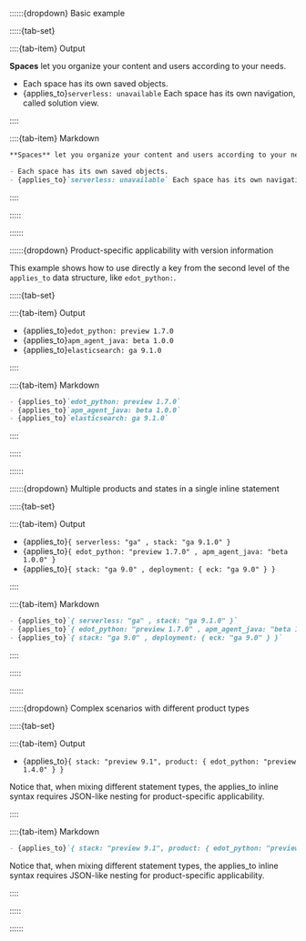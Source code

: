 ::::::{dropdown} Basic example

:::::{tab-set}

::::{tab-item} Output

**Spaces** let you organize your content and users according to your needs.

- Each space has its own saved objects.
- {applies_to}`serverless: unavailable` Each space has its own navigation, called solution view.

::::

::::{tab-item} Markdown
```markdown
**Spaces** let you organize your content and users according to your needs.

- Each space has its own saved objects.
- {applies_to}`serverless: unavailable` Each space has its own navigation, called solution view.
```
::::

:::::

::::::

::::::{dropdown} Product-specific applicability with version information

This example shows how to use directly a key from the second level of the `applies_to` data structure, like `edot_python:`.

:::::{tab-set}

::::{tab-item} Output

- {applies_to}`edot_python: preview 1.7.0`
- {applies_to}`apm_agent_java: beta 1.0.0`
- {applies_to}`elasticsearch: ga 9.1.0`

::::

::::{tab-item} Markdown
```markdown
- {applies_to}`edot_python: preview 1.7.0`
- {applies_to}`apm_agent_java: beta 1.0.0`
- {applies_to}`elasticsearch: ga 9.1.0`
```
::::

:::::

::::::

::::::{dropdown} Multiple products and states in a single inline statement

:::::{tab-set}

::::{tab-item} Output

- {applies_to}`{ serverless: "ga" , stack: "ga 9.1.0" }`
- {applies_to}`{ edot_python: "preview 1.7.0" , apm_agent_java: "beta 1.0.0" }`
- {applies_to}`{ stack: "ga 9.0" , deployment: { eck: "ga 9.0" } }`

::::

::::{tab-item} Markdown
```markdown
- {applies_to}`{ serverless: "ga" , stack: "ga 9.1.0" }`
- {applies_to}`{ edot_python: "preview 1.7.0" , apm_agent_java: "beta 1.0.0" }`
- {applies_to}`{ stack: "ga 9.0" , deployment: { eck: "ga 9.0" } }`
```
::::

:::::

::::::

::::::{dropdown} Complex scenarios with different product types

:::::{tab-set}

::::{tab-item} Output

- {applies_to}`{ stack: "preview 9.1", product: { edot_python: "preview 1.4.0" } }`

Notice that, when mixing different statement types, the applies_to inline syntax requires JSON-like nesting for product-specific applicability.

::::

::::{tab-item} Markdown
```markdown
- {applies_to}`{ stack: "preview 9.1", product: { edot_python: "preview 1.4.0" } }`
```

Notice that, when mixing different statement types, the applies_to inline syntax requires JSON-like nesting for product-specific applicability.

::::

:::::

::::::
